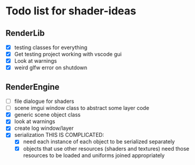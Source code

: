 # Todo list for shader-ideas

## RenderLib

- [x] testing classes for everything
- [x] Get testing project working with vscode gui
- [x] Look at warnings
- [x] weird glfw error on shutdown

## RenderEngine

- [ ] file dialogue for shaders
- [ ] scene imgui window class to abstract some layer code
- [x] generic scene object class
- [x] look at warnings
- [x] create log window/layer
- [x] serialization THIS IS COMPLICATED:
  - [x] need each instance of each object to be serialized separately
  - [x] objects that use other resources (shaders and textures) need those resources to be loaded and uniforms joined appropriately
